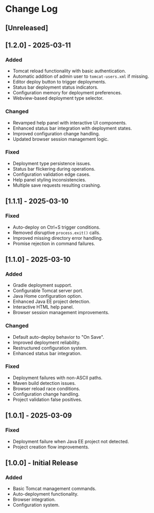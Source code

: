 # Change Log

## [Unreleased]

## [1.2.0] - 2025-03-11
### Added
- Tomcat reload functionality with basic authentication.
- Automatic addition of admin user to `tomcat-users.xml` if missing.
- Editor deploy button to trigger deployments.
- Status bar deployment status indicators.
- Configuration memory for deployment preferences.
- Webview-based deployment type selector.

### Changed
- Revamped help panel with interactive UI components.
- Enhanced status bar integration with deployment states.
- Improved configuration change handling.
- Updated browser session management logic.

### Fixed
- Deployment type persistence issues.
- Status bar flickering during operations.
- Configuration validation edge cases.
- Help panel styling inconsistencies.
- Multiple save requests resulting crashing.

## [1.1.1] - 2025-03-10
### Fixed
- Auto-deploy on Ctrl+S trigger conditions.
- Removed disruptive `process.exit()` calls.
- Improved missing directory error handling.
- Promise rejection in command failures.

## [1.1.0] - 2025-03-10
### Added
- Gradle deployment support.
- Configurable Tomcat server port.
- Java Home configuration option.
- Enhanced Java EE project detection.
- Interactive HTML help panel.
- Browser session management improvements.

### Changed
- Default auto-deploy behavior to "On Save".
- Improved deployment reliability.
- Restructured configuration system.
- Enhanced status bar integration.

### Fixed
- Deployment failures with non-ASCII paths.
- Maven build detection issues.
- Browser reload race conditions.
- Configuration change handling.
- Project validation false positives.

## [1.0.1] - 2025-03-09
### Fixed
- Deployment failure when Java EE project not detected.
- Project creation flow improvements.

## [1.0.0] - Initial Release
### Added
- Basic Tomcat management commands.
- Auto-deployment functionality.
- Browser integration.
- Configuration system.